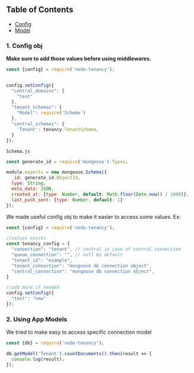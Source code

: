 ## Table of Contents

- [Config](#1-config-obj)
- [Model](#2-using-app-models)

### 1. Config obj

**Make sure to add those values before using middlewares.**

```js
const {config} = require('node-tenancy');


config.setConfig({
  "central_domains": [
    "test"
  ],
  "tenant_schemas": {
    "Model": require('Schema')
  },
  "central_schemas": {
    'Tenant': tenancy.TenantSchema,
  }
});
```

`Schema.js`

```js
const generate_id = require('mongoose').Types;

module.exports = new mongoose.Schema({
  _id: generate_id.ObjectId,
  type: String,
  meta_data: JSON,
  created_at: {type: Number, default: Math.floor(Date.now() / 1000)},
  last_push_sent: {type: Number, default: 1}
});
```

We made useful config obj to make it easier to access some values.
Ex:

```js
const {config} = require('node-tenancy');

//values exists
const tenancy_config = {
  "connection": "tenant", // central in case of central connection
  "queue_connection": "", // null by default
  "tenant_id": "example",
  "tenant_connection": "mongoose db connection object",
  "central_connection": "mongoose db connection object",
}

//add more if needed
config.setConfig({
  "test": "new"
});
```

### 2. Using App Models

We tried to make easy to access specific connection model

```js
const {db} = require('node-tenancy');

db.getModel('Tenant').countDocuments().then(result => {
  console.log(result);
});
```
